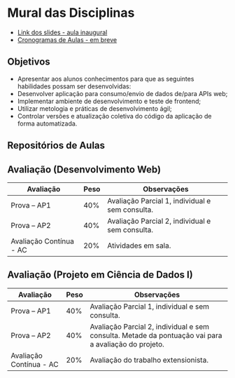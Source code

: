 # Mural das Disciplinas

- [Link dos slides - aula inaugural](https://docs.google.com/presentation/d/1RbEM4AyDXNAtJfMlo-lWEWMNexcngyNeC-RVq-oPaWY/edit?usp=sharing)
- [Cronogramas de Aulas - em breve](#)

## Objetivos

- Apresentar aos alunos conhecimentos para que as seguintes habilidades possam ser desenvolvidas:
- Desenvolver aplicação para consumo/envio de dados de/para APIs web;
- Implementar ambiente de desenvolvimento e teste de front­end;
- Utilizar metologia e práticas de desenvolvimento ágil;
- Controlar versões e atualização coletiva do código da aplicação de forma automatizada.

## Repositórios de Aulas

## Avaliação (Desenvolvimento Web)

| Avaliação             | Peso | Observações                                                           |
|-----------------------|------|-----------------------------------------------------------------------|
| Prova – AP1           | 40%  | Avaliação Parcial 1, individual e sem consulta.                       |
| Prova – AP2           | 40%  | Avaliação Parcial 2, individual e sem consulta. |
| Avaliação Contínua - AC | 20%  | Atividades em sala.                               |

## Avaliação (Projeto em Ciência de Dados I)

| Avaliação             | Peso | Observações                                                           |
|-----------------------|------|-----------------------------------------------------------------------|
| Prova – AP1           | 40%  | Avaliação Parcial 1, individual e sem consulta.                       |
| Prova – AP2           | 40%  | Avaliação Parcial 2, individual e sem consulta. Metade da pontuação vai para a avaliação do projeto. |
| Avaliação Contínua - AC | 20%  | Avaliação do trabalho extensionista.       |
